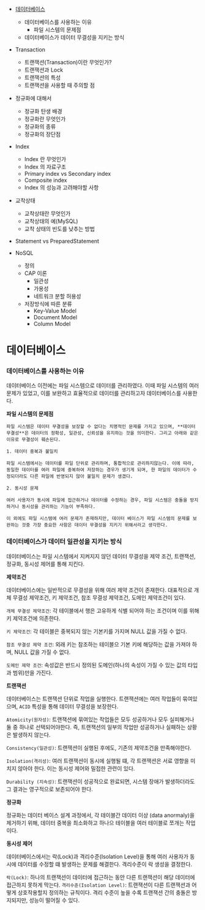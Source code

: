 - [데이터베이스](#데이터베이스)

  - 데이터베이스를 사용하는 이유
    - 파일 시스템의 문제점
  - 데이터베이스가 데이터 무결성을 지키는 방식

- Transaction

  - 트랜잭션(Transaction)이란 무엇인가?
  - 트랜잭션과 Lock
  - 트랜잭션의 특성
  - 트랜잭션을 사용할 때 주의할 점

- 정규화에 대해서

  - 정규화 탄생 배경
  - 정규화란 무엇인가
  - 정규화의 종류
  - 정규화의 장단점

- Index
  - Index 란 무엇인가
  - Index 의 자료구조
  - Primary index vs Secondary index
  - Composite index
  - Index 의 성능과 고려해야할 사항
- 교착상태

  - 교착상태란 무엇인가
  - 교착상태의 예(MySQL)
  - 교착 상태의 빈도를 낮추는 방법

- Statement vs PreparedStatement
- NoSQL
  - 정의
  - CAP 이론
    - 일관성
    - 가용성
    - 네트워크 분할 허용성
  - 저장방식에 따른 분류
    - Key-Value Model
    - Document Model
    - Column Model

# 데이터베이스

### 데이터베이스를 사용하는 이유

데이터베이스 이전에는 파일 시스템으로 데이터를 관리하였다. 이때 파일 시스템의 여러 문제가 있었고, 이를 보완하고 효율적으로 데이터를 관리하고자 데이터베이스를 사용한다.

**파일 시스템의 문제점**

    파일 시스템은 데이터 무결성을 보장할 수 없다는 치명적인 문제를 가지고 있으며, **데이터 무결성**은 데이터의 정확성, 일관성, 신뢰성을 유지하는 것을 의미한다. 그리고 아래와 같은 이유로 무결성이 훼손된다.

    1. 데이터 중복과 불일치

    파일 시스템에서는 데이터를 파일 단위로 관리하며, 통합적으로 관리하지않는다. 이에 따라, 동일한 데이터를 여러 파일에 중복하여 저장하는 경우가 생기게 되며, 한 파일의 데이터가 수정되더라도 다른 파일에 반영되지 않아 불일치 문제가 생겼다.

    2. 동시성 문제

    여러 사용자가 동시에 파일에 접근하거나 데이터를 수정하는 경우, 파일 시스템은 충돌을 방지하거나 동시성을 관리하는 기능이 부족하다.

    이 외에도 파일 시스템에 여러 문제가 존재하지만, 데이터 베이스가 파일 시스템의 문제를 보완하는 것중 가장 중요한 사항은 데이터 무결성을 지키기 위해서라고 생각한다.

### 데이터베이스가 데이터 일관성을 지키는 방식

데이터베이스는 파일 시스템에서 지켜지지 않던 데이터 무결성을 제약 조건, 트랜잭션, 정규화, 동시성 제어를 통해 지킨다.

**제약조건**

데이터베이스에는 일반적으로 무결성을 위해 여러 제약 조건이 존재한다. 대표적으로 개체 무결성 제약조건, 키 제약조건, 참조 무결성 제약조건, 도메인 제약조건이 있다.

`개체 무결성 제약조건`: 각 테이블에서 행은 고유하게 식별 되어야 하는 조건이며 이를 위해 키 제약조건에 의존한다.

`키 제약조건`: 각 테이블은 중복되지 않는 기본키를 가지며 NULL 값을 가질 수 없다.

`참조 무결성 제약 조건`: 외래 키는 참조하는 테이블으 기본 키에 해당하는 값을 가져야 하며, NULL 값을 가질 수 없다.

`도메인 제약 조건`: 속성값은 반드시 정의된 도메인(하나의 속성이 가질 수 있는 값의 타입과 범위)만을 가진다.

**트랜잭션**

데이터베이스는 트랜잭션 단위로 작업을 실행한다. 트랜잭션에는 여러 작업들이 묶여있으며, `ACID` 특성을 통해 데이터 무결성을 보장한다.

`Atomicity(원자성)`: 트랜잭션에 묶여있는 작업들은 모두 성공하거나 모두 실피해거나 둘 중 하나로 선택되어야한다. 즉, 트랜잭션의 일부의 작업만 성공하거나 실패하는 상황은 발생하지 않는다.

`Consistency(일관성)`: 트랜잭션이 실행된 후에도, 기존의 제약조건을 만족해야한다.

`Isolation(격리성)`: 여러 트랜잭션이 동시에 실행될 떄, 각 트랜잭션은 서료 영향을 미치지 않아야 한다. 이는 동시성 제어와 밀접한 관련이 있다.

`Durability (지속성)`: 트랜잭션이 성공적으로 완료되면, 시스템 장애가 발생하더라도 그 결과는 영구적으로 보존되어야 한다.

**정규화**

정규화는 데이터 베이스 설계 과정에서, 각 테이블간 데이터 이상 (data anormaly)을 제거하기 위해, 데이터 중복을 최소화하고 하나으 테이블을 여러 테이블로 쪼개는 작업이다.

**동시성 제어**

데이터베이스에서는 락(Lock)과 격리수준(Isolation Level)을 통해 여러 사용자가 동시에 데이터를 수정할 떄 발생하는 문제를 해결한다. 격리수준이 락 생성을 결정한다.

`락(Lock)`: 하나의 트랜잭션이 데이터에 접근하는 동안 다른 트랜잭션이 해당 데이터에 접근하지 못하게 막는다.
`격리수준(Isolation Level)`: 트랜잭션이 다른 트랜잭션과 어떻게 상호작용할지 정의하는 규칙이다. 격리 수준이 높을 수록 트랜잭션 간의 충돌은 방지되지만, 성능이 떨어질 수 있다.
